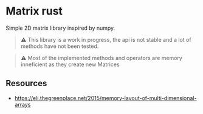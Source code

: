 # Matrix rust

Simple 2D matrix library inspired by numpy.

> ⚠️ This library is a work in progress, the api is not stable and a lot of methods have not been tested.

> ⚠️ Most of the implemented methods and operators are memory inneficient as they create new Matrices

## Resources
- https://eli.thegreenplace.net/2015/memory-layout-of-multi-dimensional-arrays